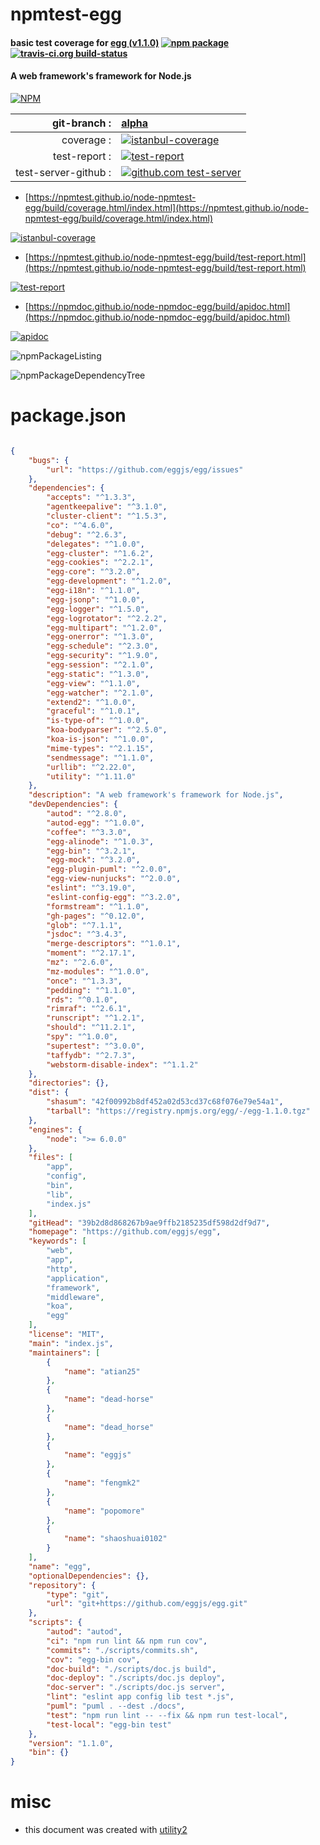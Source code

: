 # npmtest-egg

#### basic test coverage for  [egg (v1.1.0)](https://github.com/eggjs/egg)  [![npm package](https://img.shields.io/npm/v/npmtest-egg.svg?style=flat-square)](https://www.npmjs.org/package/npmtest-egg) [![travis-ci.org build-status](https://api.travis-ci.org/npmtest/node-npmtest-egg.svg)](https://travis-ci.org/npmtest/node-npmtest-egg)

#### A web framework's framework for Node.js

[![NPM](https://nodei.co/npm/egg.png?downloads=true&downloadRank=true&stars=true)](https://www.npmjs.com/package/egg)

| git-branch : | [alpha](https://github.com/npmtest/node-npmtest-egg/tree/alpha)|
|--:|:--|
| coverage : | [![istanbul-coverage](https://npmtest.github.io/node-npmtest-egg/build/coverage.badge.svg)](https://npmtest.github.io/node-npmtest-egg/build/coverage.html/index.html)|
| test-report : | [![test-report](https://npmtest.github.io/node-npmtest-egg/build/test-report.badge.svg)](https://npmtest.github.io/node-npmtest-egg/build/test-report.html)|
| test-server-github : | [![github.com test-server](https://npmtest.github.io/node-npmtest-egg/GitHub-Mark-32px.png)](https://npmtest.github.io/node-npmtest-egg/build/app/index.html) | | build-artifacts : | [![build-artifacts](https://npmtest.github.io/node-npmtest-egg/glyphicons_144_folder_open.png)](https://github.com/npmtest/node-npmtest-egg/tree/gh-pages/build)|

- [https://npmtest.github.io/node-npmtest-egg/build/coverage.html/index.html](https://npmtest.github.io/node-npmtest-egg/build/coverage.html/index.html)

[![istanbul-coverage](https://npmtest.github.io/node-npmtest-egg/build/screenCapture.buildCi.browser.%252Ftmp%252Fbuild%252Fcoverage.lib.html.png)](https://npmtest.github.io/node-npmtest-egg/build/coverage.html/index.html)

- [https://npmtest.github.io/node-npmtest-egg/build/test-report.html](https://npmtest.github.io/node-npmtest-egg/build/test-report.html)

[![test-report](https://npmtest.github.io/node-npmtest-egg/build/screenCapture.buildCi.browser.%252Ftmp%252Fbuild%252Ftest-report.html.png)](https://npmtest.github.io/node-npmtest-egg/build/test-report.html)

- [https://npmdoc.github.io/node-npmdoc-egg/build/apidoc.html](https://npmdoc.github.io/node-npmdoc-egg/build/apidoc.html)

[![apidoc](https://npmdoc.github.io/node-npmdoc-egg/build/screenCapture.buildCi.browser.%252Ftmp%252Fbuild%252Fapidoc.html.png)](https://npmdoc.github.io/node-npmdoc-egg/build/apidoc.html)

![npmPackageListing](https://npmtest.github.io/node-npmtest-egg/build/screenCapture.npmPackageListing.svg)

![npmPackageDependencyTree](https://npmtest.github.io/node-npmtest-egg/build/screenCapture.npmPackageDependencyTree.svg)



# package.json

```json

{
    "bugs": {
        "url": "https://github.com/eggjs/egg/issues"
    },
    "dependencies": {
        "accepts": "^1.3.3",
        "agentkeepalive": "^3.1.0",
        "cluster-client": "^1.5.3",
        "co": "^4.6.0",
        "debug": "^2.6.3",
        "delegates": "^1.0.0",
        "egg-cluster": "^1.6.2",
        "egg-cookies": "^2.2.1",
        "egg-core": "^3.2.0",
        "egg-development": "^1.2.0",
        "egg-i18n": "^1.1.0",
        "egg-jsonp": "^1.0.0",
        "egg-logger": "^1.5.0",
        "egg-logrotator": "^2.2.2",
        "egg-multipart": "^1.2.0",
        "egg-onerror": "^1.3.0",
        "egg-schedule": "^2.3.0",
        "egg-security": "^1.9.0",
        "egg-session": "^2.1.0",
        "egg-static": "^1.3.0",
        "egg-view": "^1.1.0",
        "egg-watcher": "^2.1.0",
        "extend2": "^1.0.0",
        "graceful": "^1.0.1",
        "is-type-of": "^1.0.0",
        "koa-bodyparser": "^2.5.0",
        "koa-is-json": "^1.0.0",
        "mime-types": "^2.1.15",
        "sendmessage": "^1.1.0",
        "urllib": "^2.22.0",
        "utility": "^1.11.0"
    },
    "description": "A web framework's framework for Node.js",
    "devDependencies": {
        "autod": "^2.8.0",
        "autod-egg": "^1.0.0",
        "coffee": "^3.3.0",
        "egg-alinode": "^1.0.3",
        "egg-bin": "^3.2.1",
        "egg-mock": "^3.2.0",
        "egg-plugin-puml": "^2.0.0",
        "egg-view-nunjucks": "^2.0.0",
        "eslint": "^3.19.0",
        "eslint-config-egg": "^3.2.0",
        "formstream": "^1.1.0",
        "gh-pages": "^0.12.0",
        "glob": "^7.1.1",
        "jsdoc": "^3.4.3",
        "merge-descriptors": "^1.0.1",
        "moment": "^2.17.1",
        "mz": "^2.6.0",
        "mz-modules": "^1.0.0",
        "once": "^1.3.3",
        "pedding": "^1.1.0",
        "rds": "^0.1.0",
        "rimraf": "^2.6.1",
        "runscript": "^1.2.1",
        "should": "^11.2.1",
        "spy": "^1.0.0",
        "supertest": "^3.0.0",
        "taffydb": "^2.7.3",
        "webstorm-disable-index": "^1.1.2"
    },
    "directories": {},
    "dist": {
        "shasum": "42f00992b8df452a02d53cd37c68f076e79e54a1",
        "tarball": "https://registry.npmjs.org/egg/-/egg-1.1.0.tgz"
    },
    "engines": {
        "node": ">= 6.0.0"
    },
    "files": [
        "app",
        "config",
        "bin",
        "lib",
        "index.js"
    ],
    "gitHead": "39b2d8d868267b9ae9ffb2185235df598d2df9d7",
    "homepage": "https://github.com/eggjs/egg",
    "keywords": [
        "web",
        "app",
        "http",
        "application",
        "framework",
        "middleware",
        "koa",
        "egg"
    ],
    "license": "MIT",
    "main": "index.js",
    "maintainers": [
        {
            "name": "atian25"
        },
        {
            "name": "dead-horse"
        },
        {
            "name": "dead_horse"
        },
        {
            "name": "eggjs"
        },
        {
            "name": "fengmk2"
        },
        {
            "name": "popomore"
        },
        {
            "name": "shaoshuai0102"
        }
    ],
    "name": "egg",
    "optionalDependencies": {},
    "repository": {
        "type": "git",
        "url": "git+https://github.com/eggjs/egg.git"
    },
    "scripts": {
        "autod": "autod",
        "ci": "npm run lint && npm run cov",
        "commits": "./scripts/commits.sh",
        "cov": "egg-bin cov",
        "doc-build": "./scripts/doc.js build",
        "doc-deploy": "./scripts/doc.js deploy",
        "doc-server": "./scripts/doc.js server",
        "lint": "eslint app config lib test *.js",
        "puml": "puml . --dest ./docs",
        "test": "npm run lint -- --fix && npm run test-local",
        "test-local": "egg-bin test"
    },
    "version": "1.1.0",
    "bin": {}
}
```



# misc
- this document was created with [utility2](https://github.com/kaizhu256/node-utility2)
